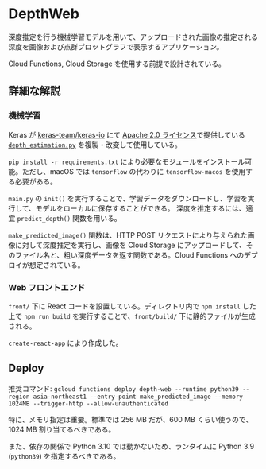 # DepthWeb

深度推定を行う機械学習モデルを用いて、アップロードされた画像の推定される深度を画像および点群プロットグラフで表示するアプリケーション。

Cloud Functions, Cloud Storage を使用する前提で設計されている。

## 詳細な解説

### 機械学習

Keras が [keras-team/keras-io](https://github.com/keras-team/keras-io) にて [Apache 2.0 ライセンス](https://www.apache.org/licenses/LICENSE-2.0)で提供している [`depth_estimation.py`](https://github.com/keras-team/keras-io/blob/master/examples/vision/depth_estimation.py) を複製・改変して使用している。

`pip install -r requirements.txt` により必要なモジュールをインストール可能。ただし、macOS では `tensorflow` の代わりに `tensorflow-macos` を使用する必要がある。

`main.py` の `init()` を実行することで、学習データをダウンロードし、学習を実行して、モデルをローカルに保存することができる。
深度を推定するには、適宜 `predict_depth()` 関数を用いる。

`make_predicted_image()` 関数は、HTTP POST リクエストにより与えられた画像に対して深度推定を実行し、画像を Cloud Storage にアップロードして、そのファイル名と、粗い深度データを返す関数である。Cloud Functions へのデプロイが想定されている。

### Web フロントエンド

`front/` 下に React コードを設置している。ディレクトリ内で `npm install` した上で `npm run build` を実行することで、`front/build/` 下に静的ファイルが生成される。

`create-react-app` により作成した。

## Deploy

推奨コマンド: `gcloud functions deploy depth-web --runtime python39 --region asia-northeast1 --entry-point make_predicted_image --memory 1024MB --trigger-http --allow-unauthenticated`

特に、メモリ指定は重要。標準では 256 MB だが、600 MB くらい使うので、1024 MB 割り当てるべきである。

また、依存の関係で Python 3.10 では動かないため、ランタイムに Python 3.9 (`python39`) を指定するべきである。
